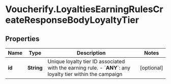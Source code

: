 # Voucherify.LoyaltiesEarningRulesCreateResponseBodyLoyaltyTier

## Properties

Name | Type | Description | Notes
------------ | ------------- | ------------- | -------------
**id** | **String** | Unique loyalty tier ID associated with the earning rule.      - &#x60;__ANY__&#x60;: any loyalty tier within the campaign | [optional] 


